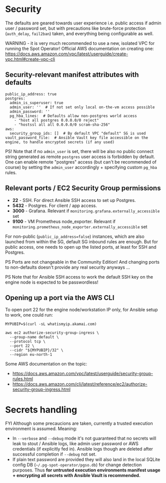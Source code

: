 # Security

The defaults are geared towards user experience i.e. public access if admin user / password set, but with precautions like
brute-force protection (`auth_delay`, `fail2ban`) taken, and everything being configurable as well.

WARNING - it is very much recommended to use a new, isolated VPC for running the Spot Operator! Official AWS documentation
on creating one: https://docs.aws.amazon.com/vpc/latest/userguide/create-vpc.html#create-vpc-cli

## Security-relevant manifest attributes with defaults

```commandline
public_ip_address: true
postgres:
  admin_is_superuser: true
  admin_user: ''  # If not set only local on-the-vm access possible
  admin_password: ''
  pg_hba_lines:  # Defaults allow non-postgres world access
    - "host all postgres 0.0.0.0/0 reject"
    - "hostssl all all 0.0.0.0/0 scram-sha-256"
aws:
  security_group_ids: []  # By default VPC "default" SG is used
vault_password_file:  # Ansible Vault key file accessible on the engine, to handle encrypted secrets (if any used) 
```

PS! Note that if no `admin_user` is set, there will be also no public connect string generated as remote `postgres` user
access is forbidden by default. One can enable remote "postgres" access (but can't be recommended of course) by setting
the `admin_user` accordingly + specifying custom `pg_hba` rules.

## Relevant ports / EC2 Security Group permissions

* **22** - SSH. For direct Ansible SSH access to set up Postgres.
* **5432** - Postgres. For client / app access.
* **3000** - Grafana. Relevant if `monitoring.grafana.externally_accessible` set
* **9100** - VM Prometheus node_exporter. Relevant if `monitoring.prometheus_node_exporter.externally_accessible` set

For non-public (`public_ip_address=false`) instances, which are also launched from within the SG, default SG inbound rules
are enough. But for public access, one needs to open up the listed ports, at least for SSH and Postgres. 

PS Ports are not changeable in the Community Edition! And changing ports to non-defaults doesn't provide any real security
anyways ...

PS Note that for Ansible SSH access to work the default SSH key on the engine node is expected to be passwordless!

## Opening up a port via the AWS CLI

To open port 22 for the engine node/workstation IP only, for Ansible setup to work, one could run:

```
MYPUBIP=$(curl -sL whatismyip.akamai.com)

aws ec2 authorize-security-group-ingress \
  --group-name default \
  --protocol tcp \
  --port 22 \
  --cidr "${MYPUBIP}/32" \
  --region eu-north-1
```

Some AWS documentation on the topic:

* https://docs.aws.amazon.com/vpc/latest/userguide/security-group-rules.html
* https://docs.aws.amazon.com/cli/latest/reference/ec2/authorize-security-group-ingress.html

# Secrets handling

FYI Although some precaucions are taken, currently a trusted execution environment is assumed. Meaning:

* In `--verbose` and `--debug` mode it's not guaranteed that no secrets will leak to stout / Ansible logs, like admin
  user password or AWS credentials (if explicitly fed in). Ansible logs though are deleted after successful completion
  if `--debug` not set.
* If plain text password are provided they will also land in the local SQLite config DB (`~/.pg-spot-operator/pgso.db`)
  for change detection purposes. Thus **for untrusted execution environments manifest usage + encrypting all secrets
  with Ansible Vault is recommended.**
